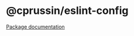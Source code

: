 # @cprussin/eslint-config

[Package documentation](https://www.cprussin.net/modules/_cprussin_eslint_config.html)
